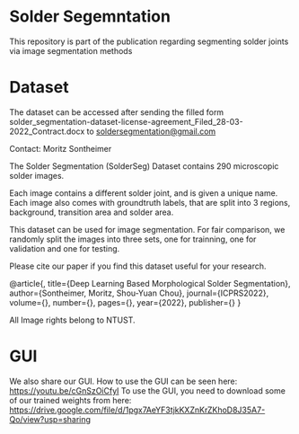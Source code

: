# Solder Segemntation
This repository is part of the publication regarding segmenting solder joints via image segmentation methods



# Dataset

The dataset can be accessed after sending the filled form solder_segmentation-dataset-license-agreement_Filed_28-03-2022_Contract.docx to soldersegmentation@gmail.com


Contact: Moritz Sontheimer

The Solder Segmentation (SolderSeg) Dataset contains 290 microscopic solder images.


Each image contains a different solder joint, and is given a unique name. Each image also comes with groundtruth labels, that are split into 3 regions, background, transition area and solder area.

This dataset can be used for image segmentation. For fair comparison, we randomly split the images into three sets, one for trainning, one for validation and one for testing.

Please cite our paper if you find this dataset useful for your research.

@article{,
  title={Deep Learning Based Morphological Solder Segmentation},
  author={Sontheimer, Moritz, Shou-Yuan Chou},
  journal={ICPRS2022},
  volume={},
  number={},
  pages={},
  year={2022},
  publisher={}
}

All Image rights belong to NTUST.

# GUI

We also share our GUI. How to use the GUI can be seen here: https://youtu.be/cGnSzOiCfyI
To use the GUI, you need to download some of our trained weights from here: https://drive.google.com/file/d/1pgx7AeYF3tjkKXZnKrZKhoD8J35A7-Qo/view?usp=sharing


